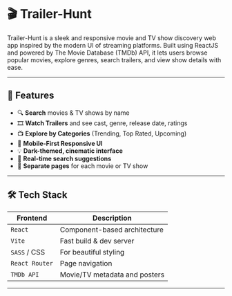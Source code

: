 # 🎬 Trailer-Hunt

Trailer-Hunt is a sleek and responsive movie and TV show discovery web app inspired by the modern UI of streaming platforms. Built using ReactJS and powered by The Movie Database (TMDb) API, it lets users browse popular movies, explore genres, search trailers, and view show details with ease.


---

## 🚀 Features

- 🔍 **Search** movies & TV shows by name
- 🎞️ **Watch Trailers** and see cast, genre, release date, ratings
- 📺 **Explore by Categories** (Trending, Top Rated, Upcoming)
- 📱 **Mobile-First Responsive UI**
- 💡 **Dark-themed, cinematic interface**
- 🔄 **Real-time search suggestions**
- 📌 **Separate pages** for each movie or TV show

---

## 🛠 Tech Stack

| Frontend       | Description                       |
|----------------|-----------------------------------|
| `React`        | Component-based architecture      |
| `Vite`         | Fast build & dev server           |
| `SASS` / CSS   | For beautiful styling             |
| `React Router` | Page navigation                   |
| `TMDb API`     | Movie/TV metadata and posters     |

---

